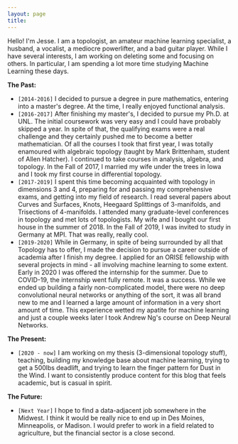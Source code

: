 ```yaml
---
layout: page
title: 
---
```


Hello! I'm Jesse. I am a topologist, an amateur machine learning specialist, a husband, a vocalist, a mediocre powerlifter, and a bad guitar player. While I have several interests, I am working on deleting some and focusing on others. In particular, I am spending a lot more time studying Machine Learning these days.

__The Past:__
* `[2014-2016]` I decided to pursue a degree in pure mathematics, entering into a master's degree. At the time, I really enjoyed functional analysis.
* `[2016-2017]` After finishing my master's, I decided to pursue my Ph.D. at UNL. The initial coursework was very easy and I could have probably skipped a year. In spite of that, the qualifying exams were a real challenge and they certainly pushed me to become a better mathematician. Of all the courses I took that first year, I was totally enamoured with algebraic topology (taught by Mark Brittenham, student of Allen Hatcher). I continued to take courses in analysis, algebra, and topology. In the Fall of 2017, I married my wife under the trees in Iowa and I took my first course in differential topology.
* `[2017-2019]` I spent this time becoming acquainted with topology in dimensions 3 and 4, preparing for and passing my comprehensive exams, and getting into my field of research. I read several papers about Curves and Surfaces, Knots, Heegaard Splittings of 3-manifolds, and Trisections of 4-manifolds. I attended many graduate-level conferences in topology and met lots of topologists. My wife and I bought our first house in the summer of 2018. In the Fall of 2019, I was invited to study in Germany at MPI. That was really, really cool.
* `[2019-2020]` While in Germany, in spite of being surrounded by all that Topology has to offer, I made the decision to pursue a career outside of academia after I finish my degree. I applied for an ORISE fellowship with several projects in mind - all involving machine learning to some extent. Early in 2020 I was offered the internship for the summer. Due to COVID-19, the internship went fully remote. It was a success. While we ended up building a fairly non-complicated model, there were no deep convolutional neural networks or anything of the sort, it was all brand new to me and I learned a large amount of information in a very short amount of time. This experience wetted my apatite for machine learning and just a couple weeks later I took Andrew Ng's course on Deep Neural Networks.

__The Present:__
* `[2020 - now]` I am working on my thesis (3-dimensional topology stuff), teaching, building my knowledge base about machine learning, trying to get a 500lbs deadlift, and trying to learn the finger pattern for Dust in the Wind. I want to consistently produce content for this blog that feels academic, but is casual in spirit.

__The Future:__
* `[Next Year]` I hope to find a data-adjacent job somewhere in the Midwest. I think it would be really nice to end up in Des Moines, Minneapolis, or Madison. I would prefer to work in a field related to agriculture, but the financial sector is a close second.